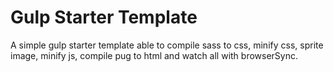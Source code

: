 # Gulp Starter Template

A simple gulp starter template able to compile sass to css, minify css, sprite image, minify js, compile pug to html and watch all with browserSync.
